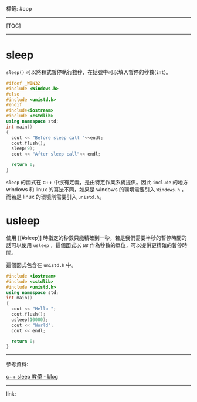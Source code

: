 標籤: #cpp

---

[TOC]

---

# sleep

`sleep()` 可以將程式暫停執行數秒，在括號中可以填入暫停的秒數(`int`)。

```cpp
#ifdef _WIN32
#include <Windows.h>
#else
#include <unistd.h>
#endif
#include<iostream>
#include <cstdlib>
using namespace std;
int main()
{
  cout << "Before sleep call "<<endl;
  cout.flush();
  sleep(9);
  cout << "After sleep call"<< endl;

  return 0;
}
```

`sleep` 的函式在 c++ 中沒有定義，是由特定作業系統提供。因此 `include` 的地方 windows 和 linux 的寫法不同，如果是 windows 的環境需要引入 `Windows.h` ，而若是 linux 的環境則需要引入 `unistd.h`。

# usleep

使用 [[#sleep]] 時指定的秒數只能精確到一秒，若是我們需要半秒的暫停時間的話可以使用 `usleep` ，這個函式以 $\mu s$ 作為秒數的單位，可以提供更精確的暫停時間。

這個函式包含在 `unistd.h` 中。

```cpp
#include <iostream>
#include <cstdlib>
#include <unistd.h>
using namespace std;
int main()
{
  cout << "Hello ";
  cout.flush();
  usleep(10000);
  cout << "World";
  cout << endl;

  return 0;
}
```

---

參考資料:

[c++ sleep 教學 - blog](https://www.delftstack.com/zh-tw/howto/cpp/cpp-delay/)

---

link:

